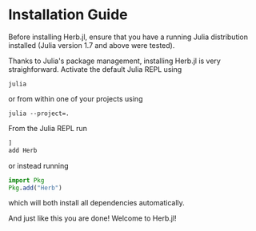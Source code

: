 # Installation Guide

Before installing Herb.jl, ensure that you have a running Julia distribution installed (Julia version 1.7 and above were tested). 

Thanks to Julia's package management, installing Herb.jl is very straighforward. 
Activate the default Julia REPL using

```shell
julia
```

or from within one of your projects using

```shell
julia --project=.
```

From the Julia REPL run 
```julia
]
add Herb
```

or instead running

```julia
import Pkg
Pkg.add("Herb")
```

which will both install all dependencies automatically.

And just like this you are done! Welcome to Herb.jl!

